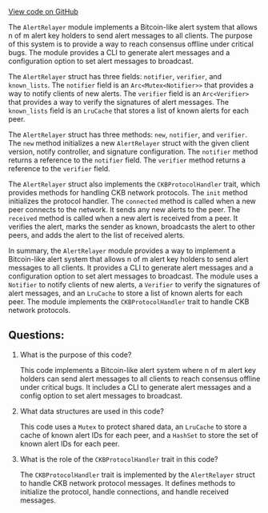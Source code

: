 [View code on GitHub](https://github.com/nervosnetwork/ckb/blob/develop/util/network-alert/src/alert_relayer.rs)

The `AlertRelayer` module implements a Bitcoin-like alert system that allows n of m alert key holders to send alert messages to all clients. The purpose of this system is to provide a way to reach consensus offline under critical bugs. The module provides a CLI to generate alert messages and a configuration option to set alert messages to broadcast.

The `AlertRelayer` struct has three fields: `notifier`, `verifier`, and `known_lists`. The `notifier` field is an `Arc<Mutex<Notifier>>` that provides a way to notify clients of new alerts. The `verifier` field is an `Arc<Verifier>` that provides a way to verify the signatures of alert messages. The `known_lists` field is an `LruCache` that stores a list of known alerts for each peer.

The `AlertRelayer` struct has three methods: `new`, `notifier`, and `verifier`. The `new` method initializes a new `AlertRelayer` struct with the given client version, notify controller, and signature configuration. The `notifier` method returns a reference to the `notifier` field. The `verifier` method returns a reference to the `verifier` field.

The `AlertRelayer` struct also implements the `CKBProtocolHandler` trait, which provides methods for handling CKB network protocols. The `init` method initializes the protocol handler. The `connected` method is called when a new peer connects to the network. It sends any new alerts to the peer. The `received` method is called when a new alert is received from a peer. It verifies the alert, marks the sender as known, broadcasts the alert to other peers, and adds the alert to the list of received alerts.

In summary, the `AlertRelayer` module provides a way to implement a Bitcoin-like alert system that allows n of m alert key holders to send alert messages to all clients. It provides a CLI to generate alert messages and a configuration option to set alert messages to broadcast. The module uses a `Notifier` to notify clients of new alerts, a `Verifier` to verify the signatures of alert messages, and an `LruCache` to store a list of known alerts for each peer. The module implements the `CKBProtocolHandler` trait to handle CKB network protocols.
## Questions:
 1. What is the purpose of this code?

    This code implements a Bitcoin-like alert system where n of m alert key holders can send alert messages to all clients to reach consensus offline under critical bugs. It includes a CLI to generate alert messages and a config option to set alert messages to broadcast.

2. What data structures are used in this code?

    This code uses a `Mutex` to protect shared data, an `LruCache` to store a cache of known alert IDs for each peer, and a `HashSet` to store the set of known alert IDs for each peer.

3. What is the role of the `CKBProtocolHandler` trait in this code?

    The `CKBProtocolHandler` trait is implemented by the `AlertRelayer` struct to handle CKB network protocol messages. It defines methods to initialize the protocol, handle connections, and handle received messages.
